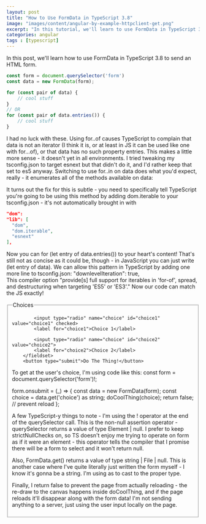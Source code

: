 ```yaml
---
layout: post
title: "How to Use FormData in TypeScript 3.8"
image: "images/content/angular-by-example-httpclient-get.png"
excerpt: "In this tutorial, we'll learn to use FormData in TypeScript 3" 
categories: angular
tags : [typescript] 
---
```


In this post, we'll learn how to use FormData in TypeScript 3.8 to send an HTML form.

```ts
const form = document.querySelector('form')
const data = new FormData(form);

for (const pair of data) {
    // cool stuff
}
// OR
for (const pair of data.entries()) {
    // cool stuff
}
```

I had no luck with these. Using for..of causes TypeScript to complain that data is not an iterator (I think it is, or at least in JS it can be used like one with for...of), or that data has no such property entries. This makes a little more sense - it doesn't yet in all environments. I tried tweaking my tsconfig.json to target esnext but that didn't do it, and I'd rather keep that set to es5 anyway. Switching to use for..in on data does what you'd expect, really - it enumerates all of the methods available on data:

It turns out the fix for this is subtle - you need to specifically tell TypeScript you're going to be using this method by adding dom.iterable to your tsconfig.json - it's not automatically brought in with 

```json
"dom":
"lib": [
  "dom",
  "dom.iterable",
  "esnext"
],
```

Now you can for (let entry of data.entries()) to your heart's content! That's still not as concise as it could be, though - in JavaScript you can just write (let entry of data). We can allow this pattern in TypeScript by adding one more line to tsconfig.json:
"downlevelIteration": true,    
This compiler option "provide[s] full support for iterables in 'for-of', spread, and destructuring when targeting 'ES5' or 'ES3'." Now our code can match the JS exactly!

<form>
        <fieldset>
            <legend>Choices</legend>

            <input type="radio" name="choice" id="choice1" value="choice1" checked>
            <label for="choice1">Choice 1</label>

            <input type="radio" name="choice" id="choice2" value="choice2">
            <label for="choice2">Choice 2</label>
        </fieldset>
        <button type="submit">Do The Thing!</button>
</form>
To get at the user's choice, I'm using code like this:
const form = document.querySelector('form')!;

form.onsubmit = (_) => {
  const data = new FormData(form);
  const choice = data.get('choice') as string;
  doCoolThing(choice);
  return false; // prevent reload
};


A few TypeScript-y things to note - I'm using the ! operator at the end of the querySelector call. This is the non-null assertion operator - querySelector returns a value of type Element | null. I prefer to keep strictNullChecks on, so TS doesn't enjoy me trying to operate on form as if it were an element - this operator tells the compiler that I promise there will be a form to select and it won't return null.

Also, FormData.get() returns a value of type string | File | null. This is another case where I've quite literally just written the form myself - I know it's gonna be a string. I'm using as to cast to the proper type.

Finally, I return false to prevent the page from actually reloading - the re-draw to the canvas happens inside doCoolThing, and if the page reloads it'll disappear along with the form data! I'm not sending anything to a server, just using the user input locally on the page.

